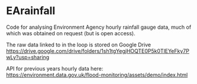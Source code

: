 # EArainfall

Code for analysing Environment Agency hourly rainfall gauge data, much of which was obtained on request (but is open access).

The raw data linked to in the loop is stored on Google Drive https://drive.google.com/drive/folders/1sh1tgYegjHOQTE0P5k0TlEYeFky7PwLy?usp=sharing

API for previous years hourly data here: https://environment.data.gov.uk/flood-monitoring/assets/demo/index.html